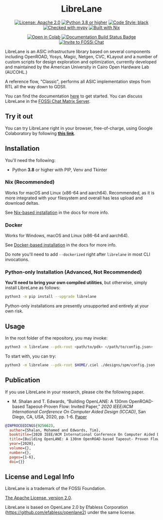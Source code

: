 <h1 align="center">LibreLane</h1>
<p align="center">
    <a href="https://opensource.org/licenses/Apache-2.0"><img src="https://img.shields.io/badge/License-Apache%202.0-blue.svg" alt="License: Apache 2.0"/></a>
    <a href="https://www.python.org"><img src="https://img.shields.io/badge/Python-3.8-3776AB.svg?style=flat&logo=python&logoColor=white" alt="Python 3.8 or higher" /></a>
    <a href="https://github.com/psf/black"><img src="https://img.shields.io/badge/code%20style-black-000000.svg" alt="Code Style: black"/></a>
    <a href="https://mypy-lang.org/"><img src="https://www.mypy-lang.org/static/mypy_badge.svg" alt="Checked with mypy"/></a>
    <a href="https://nixos.org/"><img src="https://img.shields.io/static/v1?logo=nixos&logoColor=white&label=&message=Built%20with%20Nix&color=41439a" alt="Built with Nix"/></a>
</p>
<p align="center">
    <a href="https://colab.research.google.com/github/librelane/librelane/blob/main/notebook.ipynb"><img src="https://colab.research.google.com/assets/colab-badge.svg" alt="Open in Colab"></a>
    <a href="https://librelane.readthedocs.io/"><img src="https://readthedocs.org/projects/librelane/badge/?version=latest" alt="Documentation Build Status Badge"/></a>
    <a href="https://fossi-chat.org"><img src="https://img.shields.io/badge/Community-FOSSi%20Chat-1bb378?logo=element" alt="Invite to FOSSi Chat"/></a>
</p>

LibreLane is an ASIC infrastructure library based on several components including
OpenROAD, Yosys, Magic, Netgen, CVC, KLayout and a number of custom scripts for
design exploration and optimization, currently developed and maintained by the
American University in Cairo Open Hardware Lab (AUCOHL.)

A reference flow, "Classic", performs all ASIC implementation steps from RTL all
the way down to GDSII.

You can find the documentation
[here](https://librelane.readthedocs.io/en/latest/getting_started/) to get
started. You can discuss LibreLane in the
[FOSSi Chat Matrix Server](https://fossi-chat.org).


## Try it out

You can try LibreLane right in your browser, free-of-charge, using Google
Colaboratory by following
[**this link**](https://colab.research.google.com/github/librelane/librelane/blob/main/notebook.ipynb).

## Installation

You'll need the following:

* Python **3.8** or higher with PIP, Venv and Tkinter

### Nix (Recommended)

Works for macOS and Linux (x86-64 and aarch64). Recommended, as it is more
integrated with your filesystem and overall has less upload and download deltas.

See
[Nix-based installation](https://librelane.readthedocs.io/en/latest/getting_started/common/nix_installation/index.html)
in the docs for more info.

### Docker

Works for Windows, macOS and Linux (x86-64 and aarch64).

See
[Docker-based installation](https://librelane.readthedocs.io/en/latest/getting_started/common/docker_installation/index.html)
in the docs for more info.

Do note you'll need to add `--dockerized` right after `librelane` in most CLI
invocations.

### Python-only Installation (Advanced, Not Recommended)

**You'll need to bring your own compiled utilities**, but otherwise, simply
install LibreLane as follows:

```sh
python3 -m pip install --upgrade librelane
```

Python-only installations are presently unsupported and entirely at your own
risk.

## Usage

In the root folder of the repository, you may invoke:

```sh
python3 -m librelane --pdk-root <path/to/pdk> </path/to/config.json>
```

To start with, you can try:

```sh
python3 -m librelane --pdk-root $HOME/.ciel ./designs/spm/config.json
```

## Publication

If you use LibreLane in your research, please cite the following paper.

* M. Shalan and T. Edwards, “Building OpenLANE: A 130nm OpenROAD-based
  Tapeout-Proven Flow: Invited Paper,” *2020 IEEE/ACM International Conference
  On Computer Aided Design (ICCAD)*, San Diego, CA, USA, 2020, pp. 1-6.
  [Paper](https://ieeexplore.ieee.org/document/9256623)

```bibtex
@INPROCEEDINGS{9256623,
  author={Shalan, Mohamed and Edwards, Tim},
  booktitle={2020 IEEE/ACM International Conference On Computer Aided Design (ICCAD)}, 
  title={Building OpenLANE: A 130nm OpenROAD-based Tapeout- Proven Flow : Invited Paper}, 
  year={2020},
  volume={},
  number={},
  pages={1-6},
  doi={}}
```

## License and Legal Info

LibreLane is a trademark of the FOSSi Foundation.

[The Apache License, version 2.0](https://www.apache.org/licenses/LICENSE-2.0.txt).

LibreLane is based on OpenLane 2.0 by Efabless Corporation
(https://github.com/efabless/openlane2) under the same license. 
